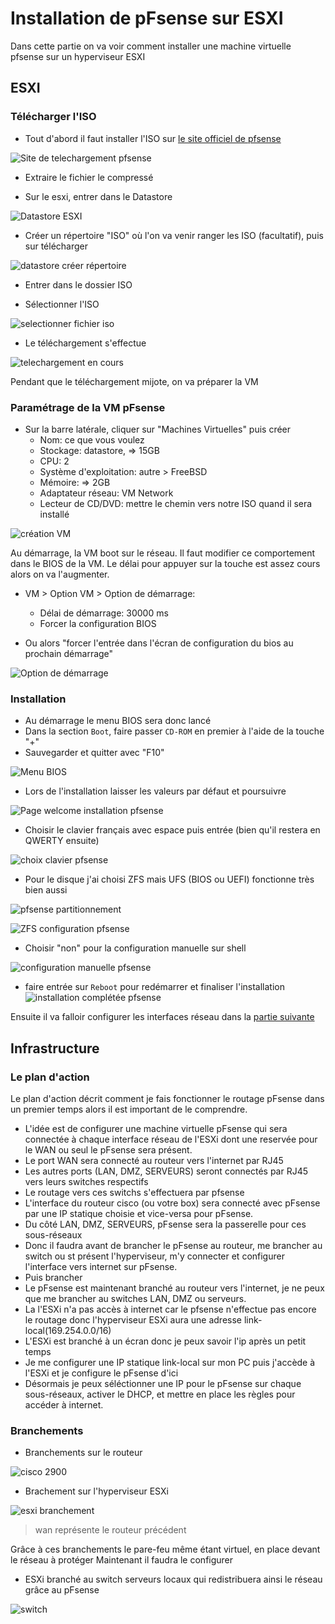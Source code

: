 # Installation de pFsense sur ESXI

Dans cette partie on va voir comment installer une machine virtuelle pfsense sur un hyperviseur ESXI

## ESXI

### Télécharger l'ISO
* Tout d'abord il faut installer l'ISO sur [le site officiel de pfsense](https://www.pfsense.org/download/)

![Site de telechargement pfsense](https://github.com/1Tyron140/doc/raw/main/images/pfsense/site_pfsense.PNG)

* Extraire le fichier le compressé 

* Sur le esxi, entrer dans le Datastore

![Datastore ESXI](https://github.com/1Tyron140/doc/raw/main/images/pfsense/datastore.PNG)

* Créer un répertoire "ISO" où l'on va venir ranger les ISO (facultatif), puis sur télécharger

![datastore créer répertoire](https://github.com/1Tyron140/doc/raw/main/images/pfsense/contenu_datastore.PNG)

* Entrer dans le dossier ISO

* Sélectionner l'ISO

![selectionner fichier iso](https://github.com/1Tyron140/doc/raw/main/images/pfsense/pfsense_iso.PNG)

* Le téléchargement s'effectue

![telechargement en cours](https://github.com/1Tyron140/doc/raw/main/images/pfsense/iso_vers_esxi.PNG)

Pendant que le téléchargement mijote, on va préparer la VM


### Paramétrage de la VM pFsense

* Sur la barre latérale, cliquer sur "Machines Virtuelles" puis créer
    * Nom: ce que vous voulez
    * Stockage: datastore, => 15GB
    * CPU: 2
    * Système d'exploitation: autre > FreeBSD
    * Mémoire: => 2GB
    * Adaptateur réseau: VM Network
    * Lecteur de CD/DVD: mettre le chemin vers notre ISO quand il sera installé
    
![création VM](https://github.com/1Tyron140/doc/raw/main/images/pfsense/config_machine.PNG)

Au démarrage, la VM boot sur le réseau. Il faut modifier ce comportement dans le BIOS de la VM.
Le délai pour appuyer sur la touche est assez cours alors on va l'augmenter.

* VM > Option VM > Option de démarrage:
    * Délai de démarrage: 30000 ms
    * Forcer la configuration BIOS
	
* Ou alors "forcer l'entrée dans l'écran de configuration du bios au prochain démarrage"
    
![Option de démarrage](https://github.com/1Tyron140/doc/raw/main/images/pfsense/option_demarrage_042016.PNG)

### Installation


* Au démarrage le menu BIOS sera donc lancé
* Dans la section `Boot`, faire passer `CD-ROM` en premier à l'aide de la touche "+"
* Sauvegarder et quitter avec "F10"

![Menu BIOS](https://github.com/1Tyron140/doc/raw/main/images/pfsense/ordre_boot_042017.PNG)

* Lors de l'installation laisser les valeurs par défaut et poursuivre

![Page welcome installation pfsense](https://github.com/1Tyron140/doc/raw/main/images/pfsense/pfsense_welcome.PNG)

* Choisir le clavier français avec espace puis entrée (bien qu'il restera en QWERTY ensuite)

![choix clavier pfsense](https://github.com/1Tyron140/doc/raw/main/images/pfsense/pfsense_keymap_selection.PNG)

* Pour le disque j'ai choisi ZFS mais UFS (BIOS ou UEFI) fonctionne très bien aussi

![pfsense partitionnement](https://github.com/1Tyron140/doc/raw/main/images/pfsense/zfs.PNG)

![ZFS configuration pfsense](https://github.com/1Tyron140/doc/raw/main/images/pfsense/zfs_conf.PNG)

* Choisir "non" pour la configuration manuelle sur shell

![configuration manuelle pfsense](https://github.com/1Tyron140/doc/raw/main/images/pfsense/manual_configuration_pfsense.PNG)

* faire entrée sur `Reboot` pour redémarrer et finaliser l'installation
![installation complétée pfsense](https://github.com/1Tyron140/doc/raw/main/images/pfsense/pfsense_complete.PNG)

Ensuite il va falloir configurer les interfaces réseau dans la [partie suivante](https://tyron-docs.readthedocs.io/fr/latest/sio/pfsense/configuration.html) 


## Infrastructure

### Le plan d'action

Le plan d'action décrit comment je fais fonctionner le routage pFsense dans un premier temps alors il est important de le comprendre.

* L'idée est de configurer une machine virtuelle pFsense qui sera connectée à chaque interface réseau de l'ESXi dont une reservée pour le WAN ou seul le pFsense sera présent.
* Le port WAN sera connecté au routeur vers l'internet par RJ45
* Les autres ports (LAN, DMZ, SERVEURS) seront connectés par RJ45 vers leurs switches respectifs
* Le routage vers ces switchs s'effectuera par pfsense
* L'interface du routeur cisco (ou votre box) sera connecté avec pFsense par une IP statique choisie et vice-versa pour pFsense.
* Du côté LAN, DMZ, SERVEURS, pFsense sera la passerelle pour ces sous-réseaux
* Donc il faudra avant de brancher le pFsense au routeur, me brancher au switch ou st présent l'hyperviseur, m'y connecter et configurer l'interface vers internet sur pFsense.
* Puis brancher 
* Le pFsense est maintenant branché au routeur vers l'internet, je ne peux que me brancher au switches LAN, DMZ ou serveurs.
* La l'ESXi n'a pas accès à internet car le pfsense n'effectue pas encore le routage donc l'hyperviseur ESXi aura une adresse link-local(169.254.0.0/16)
* L'ESXi est branché à un écran donc je peux savoir l'ip après un petit temps
* Je me configurer une IP statique link-local sur mon PC puis j'accède à l'ESXi et je configure le pFsense d'ici
* Désormais je peux séléctionner une IP pour le pFsense sur chaque sous-réseaux, activer le DHCP, et mettre en place les règles pour accéder à internet.


### Branchements

* Branchements sur le routeur

![cisco 2900](https://github.com/1Tyron140/doc/raw/main/images/pfsense/cisco_2900.jpg)

* Brachement sur l'hyperviseur ESXi

![esxi branchement](https://github.com/1Tyron140/doc/raw/main/images/pfsense/arriere_esxi.jpg)

>wan représente le routeur précédent

Grâce à ces branchements le pare-feu même étant virtuel, en place devant le réseau à protéger
Maintenant il faudra le configurer

* ESXi branché au switch serveurs locaux qui redistribuera ainsi le réseau grâce au pFsense


![switch](https://github.com/1Tyron140/doc/raw/main/images/pfsense/switch_serv.jpg)
